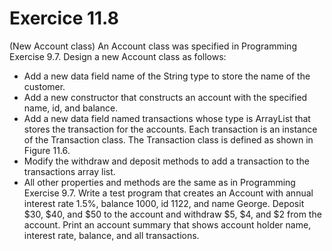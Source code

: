 # Exercice 11.8

(New Account class) An Account class was specified in Programming Exercise 9.7. Design a new Account class as follows:
 * Add a new data field name of the String type to store the name of the customer.
 * Add a new constructor that constructs an account with the specified name, id, and balance.
 * Add a new data field named transactions whose type is ArrayList that stores the transaction for the accounts. Each transaction is an instance of the Transaction class. The Transaction class is defined as shown in Figure 11.6.
 * Modify the withdraw and deposit methods to add a transaction to the transactions array list.
 * All other properties and methods are the same as in Programming Exercise 9.7.
Write a test program that creates an Account with annual interest rate 1.5%, balance 1000, id 1122, and name George. Deposit $30, $40, and $50 to the account and withdraw $5, $4, and $2 from the account. Print an account summary that shows account holder name, interest rate, balance, and all transactions.